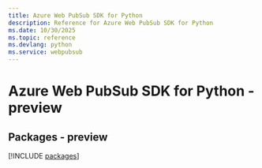 ```yaml
---
title: Azure Web PubSub SDK for Python
description: Reference for Azure Web PubSub SDK for Python
ms.date: 10/30/2025
ms.topic: reference
ms.devlang: python
ms.service: webpubsub
---
```

# Azure Web PubSub SDK for Python - preview
## Packages - preview
[!INCLUDE [packages](web-pubsub-index.md)]